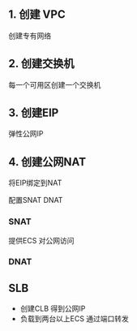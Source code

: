## 1. 创建 VPC

创建专有网络



## 2. 创建交换机

每一个可用区创建一个交换机



## 3. 创建EIP

弹性公网IP







## 4. 创建公网NAT

将EIP绑定到NAT





配置SNAT DNAT



### SNAT

提供ECS 对公网访问

### DNAT





## SLB

- 创建CLB 得到公网IP
- 负载到两台以上ECS 通过端口转发


